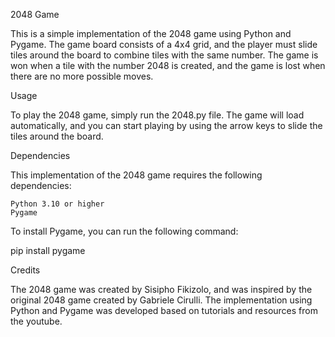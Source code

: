 2048 Game

This is a simple implementation of the 2048 game using Python and Pygame. The game board consists of a 4x4 grid, and the player must slide tiles around the board to combine tiles with the same number. The game is won when a tile with the number 2048 is created, and the game is lost when there are no more possible moves.

Usage

To play the 2048 game, simply run the 2048.py file. The game will load automatically, and you can start playing by using the arrow keys to slide the tiles around the board.


Dependencies

This implementation of the 2048 game requires the following dependencies:

    Python 3.10 or higher
    Pygame

To install Pygame, you can run the following command:

pip install pygame

Credits

The 2048 game was created by Sisipho Fikizolo, and was inspired by the original 2048 game created by Gabriele Cirulli. The implementation using Python and Pygame was developed based on tutorials and resources from the youtube.
